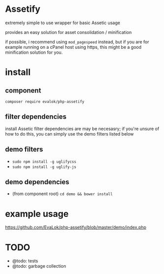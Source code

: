 # Assetify
extremely simple to use wrapper for basic Assetic usage

provides an easy solution for asset consolidation / minification

if possible, i recommend using `mod_pagespeed` instead, but if you are for example running on a cPanel host using https, this might be a good minification solution for you.

# install
## component
`composer require evalok/php-assetify`

## filter dependencies
install Assetic filter dependencies are may be necesasry; if you're unsure of how to do this, you can simply use the demo filters listed below

## demo filters
- `sudo npm install -g uglifycss`
- `sudo npm install -g uglify-js`

## demo dependencies
- (from component root) `cd demo && bower install`

# example usage
https://github.com/EvaLok/php-assetify/blob/master/demo/index.php

# TODO
- @todo: tests
- @todo: garbage collection
 
